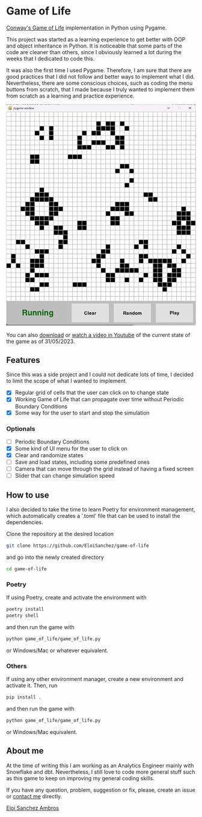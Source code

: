 # Game of Life

[Conway's Game of Life](https://en.wikipedia.org/wiki/Conway%27s_Game_of_Life) implementation in Python using Pygame.

This project was started as a learning experience to get better with OOP and object inheritance in Python. It is noticeable that some parts of the code are cleaner than others, since I obviously learned a lot during the weeks that I dedicated to code this.

It was also the first time I used Pygame. Therefore, I am sure that there are good practices that I did not follow and better ways to implement what I did. Nevertheless, there are some conscious choices, such as coding the menu buttons from scratch, that I made because I truly wanted to implement them from scratch as a learning and practice experience.

![Game of life Screenshot](demo/game_of_life_screenshot.png)

You can also [download](demo/demo.mp4) or [watch a video in Youtube](https://www.youtube.com/watch?v=xYF5HctDvUY) of the current state of the game as of 31/05/2023.

## Features

Since this was a side project and I could not dedicate lots of time, I decided to limit the scope of what I wanted to implement.

- [x] Regular grid of cells that the user can click on to change state
- [x] Working Game of Life that can propagate over time without Periodic Boundary Conditions
- [x] Some way for the user to start and stop the simulation

### Optionals

- [ ] Periodic Boundary Conditions
- [x] Some kind of UI menu for the user to click on
- [x] Clear and randomize states
- [ ] Save and load states, including some predefined ones
- [ ] Camera that can move through the grid instead of having a fixed screen
- [ ] Slider that can change simulation speed

## How to use

I also decided to take the time to learn Poetry for environment management, which automatically creates a '.toml' file that can be used to install the dependencies.

Clone the repository at the desired location

```bash
git clone https://github.com/EloiSanchez/game-of-life
```

and go into the newly created directory

```bash
cd game-of-life
```

### Poetry

If using Poetry, create and activate the environment with

```bash
poetry install
poetry shell
```

and then run the game with

```bash
python game_of_life/game_of_life.py
```

or Windows/Mac or whatever equivalent.

### Others

If using any other environment manager, create a new environment and activate it. Then, run

```bash
pip install .
```

and then run the game with

```bash
python game_of_life/game_of_life.py
```

or Windows/Mac equivalent.

## About me

At the time of writing this I am working as an Analytics Engineer mainly with Snowflake and dbt. Nevertheless, I still love to code more general stuff such as this game to keep on improving my general coding skills.

If you have any question, problem, suggestion or fix, please, create an issue or [contact me](mailto:eloisanchez16@gmail.com) directly.

[Eloi Sanchez Ambros](https://github.com/EloiSanchez)
